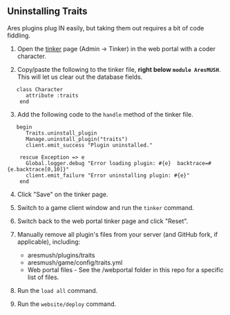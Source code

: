 ## Uninstalling Traits

Ares plugins plug IN easily, but taking them out requires a bit of code fiddling.

1. Open the [tinker](https://aresmush.com/tutorials/code/tinker.html#how-to-tinker) page (Admin -> Tinker) in the web portal with a coder character.

2. Copy/paste the following to the tinker file, **right below `module AresMUSH`**. This will let us clear out the database fields.
 
```
   class Character
      attribute :traits
    end
```

3. Add the following code to the `handle` method of the tinker file.
 
```
   begin 
      Traits.uninstall_plugin
      Manage.uninstall_plugin("traits")
      client.emit_success "Plugin uninstalled."
      
    rescue Exception => e
      Global.logger.debug "Error loading plugin: #{e}  backtrace=#{e.backtrace[0,10]}"
      client.emit_failure "Error uninstalling plugin: #{e}"
    end
```

4. Click "Save" on the tinker page.

5. Switch to a game client window and run the `tinker` command.

6. Switch back to the web portal tinker page and click "Reset".

7. Manually remove all plugin's files from your server (and GitHub fork, if applicable), including:
    * aresmush/plugins/traits
    * aresmush/game/config/traits.yml
    * Web portal files - See the /webportal folder in this repo for a specific list of files.


8. Run the `load all` command.

9. Run the `website/deploy` command.